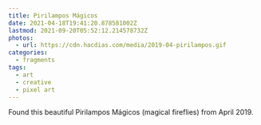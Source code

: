 ```yaml
---
title: Pirilampos Mágicos
date: 2021-04-18T19:41:20.878581002Z
lastmod: 2021-09-20T05:52:12.214578732Z
photos:
  - url: https://cdn.hacdias.com/media/2019-04-pirilampos.gif
categories:
  - fragments
tags:
  - art
  - creative
  - pixel art
---
```


Found this beautiful Pirilampos Mágicos (magical fireflies) from April 2019.
